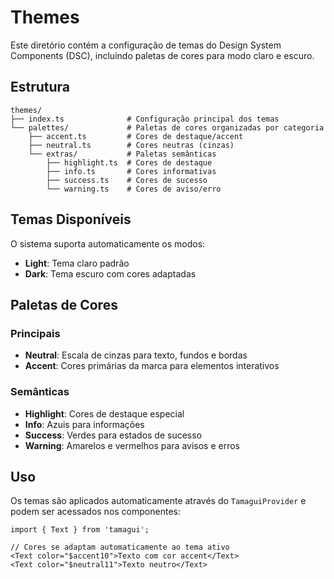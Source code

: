 # Themes

Este diretório contém a configuração de temas do Design System Components (DSC), incluindo paletas de cores para modo claro e escuro.

## Estrutura

```
themes/
├── index.ts              # Configuração principal dos temas
└── palettes/             # Paletas de cores organizadas por categoria
    ├── accent.ts         # Cores de destaque/accent
    ├── neutral.ts        # Cores neutras (cinzas)
    └── extras/           # Paletas semânticas
        ├── highlight.ts  # Cores de destaque
        ├── info.ts       # Cores informativas
        ├── success.ts    # Cores de sucesso
        └── warning.ts    # Cores de aviso/erro
```

## Temas Disponíveis

O sistema suporta automaticamente os modos:

- **Light**: Tema claro padrão
- **Dark**: Tema escuro com cores adaptadas

## Paletas de Cores

### Principais

- **Neutral**: Escala de cinzas para texto, fundos e bordas
- **Accent**: Cores primárias da marca para elementos interativos

### Semânticas

- **Highlight**: Cores de destaque especial
- **Info**: Azuis para informações
- **Success**: Verdes para estados de sucesso
- **Warning**: Amarelos e vermelhos para avisos e erros

## Uso

Os temas são aplicados automaticamente através do `TamaguiProvider` e podem ser acessados nos componentes:

```tsx
import { Text } from 'tamagui';

// Cores se adaptam automaticamente ao tema ativo
<Text color="$accent10">Texto com cor accent</Text>
<Text color="$neutral11">Texto neutro</Text>
```
